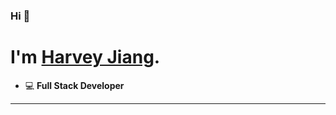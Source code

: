 ### Hi 👋

# I'm [Harvey Jiang](https://portfolio.harveyj.tech/).

 - 💻 **Full Stack Developer**

-----
